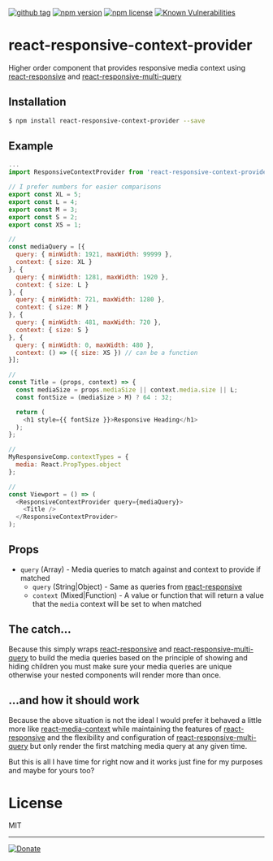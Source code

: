 [![github tag](https://img.shields.io/github/tag/michaelmitchell/react-responsive-context-provider.svg?maxAge=2592000)]()
[![npm version](https://badge.fury.io/js/react-responsive-context-provider.svg)](https://badge.fury.io/js/react-responsive-context-provider)
[![npm license](https://img.shields.io/npm/l/react-responsive-context-provider.svg?maxAge=2592000)]()
[![Known Vulnerabilities](https://snyk.io/test/npm/react-responsive-context-provider/badge.svg)](https://snyk.io/test/npm/react-responsive-context-provider)

# react-responsive-context-provider

Higher order component that provides responsive media context using [react-responsive](https://github.com/contra/react-responsive) and [react-responsive-multi-query](https://github.com/michaelmitchell/react-responsive-multi-query)

## Installation

```sh
$ npm install react-responsive-context-provider --save
```

## Example

```javascript
...
import ResponsiveContextProvider from 'react-responsive-context-provider';

// I prefer numbers for easier comparisons
export const XL = 5;
export const L = 4;
export const M = 3;
export const S = 2;
export const XS = 1;

//
const mediaQuery = [{
  query: { minWidth: 1921, maxWidth: 99999 },
  context: { size: XL }
}, {
  query: { minWidth: 1281, maxWidth: 1920 },
  context: { size: L }
}, {
  query: { minWidth: 721, maxWidth: 1280 },
  context: { size: M }
}, {
  query: { minWidth: 481, maxWidth: 720 },
  context: { size: S }
}, {
  query: { minWidth: 0, maxWidth: 480 },
  context: () => ({ size: XS }) // can be a function
}];

//
const Title = (props, context) => {
  const mediaSize = props.mediaSize || context.media.size || L;
  const fontSize = (mediaSize > M) ? 64 : 32;

  return (
    <h1 style={{ fontSize }}>Responsive Heading</h1>
  );
};

//
MyResponsiveComp.contextTypes = {
  media: React.PropTypes.object
};

//
const Viewport = () => (
  <ResponsiveContextProvider query={mediaQuery}>
    <Title />
  </ResponsiveContextProvider>
);
```

## Props
- `query` (Array) - Media queries to match against and context to provide if matched
  - `query` (String|Object) - Same as queries from  [react-responsive](https://github.com/contra/react-responsive)
  - `context` (Mixed|Function) - A value or function that will return a value that the `media` context will be set to when matched

## The catch...
Because this simply wraps [react-responsive](https://github.com/contra/react-responsive) and [react-responsive-multi-query](https://github.com/michaelmitchell/react-responsive-multi-query) to build the media queries based on the principle of showing and hiding children you must make sure your media queries are unique otherwise your nested components will render more than once.

## ...and how it should work
Because the above situation is not the ideal I would prefer it behaved a little more like [react-media-context](https://github.com/jxnblk/react-media-context) while maintaining the features of [react-responsive](https://github.com/contra/react-responsive) and the flexibility and configuration of [react-responsive-multi-query](https://github.com/michaelmitchell/react-responsive-multi-query) but only render the first matching media query at any given time.

But this is all I have time for right now and it works just fine for my purposes and maybe for yours too?

# License

MIT

---
[![Donate](https://liberapay.com/assets/widgets/donate.svg)](https://liberapay.com/michaelmitchell/donate)
